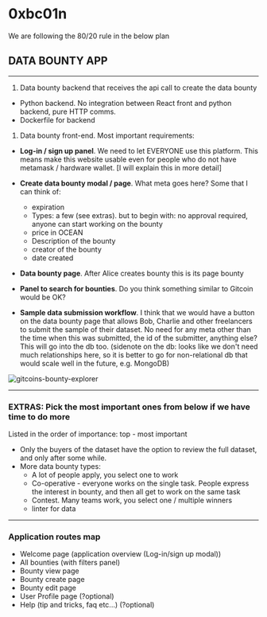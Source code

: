 # 0xbc01n

We are following the 80/20 rule in the below plan

## DATA BOUNTY APP

---

1. Data bounty backend that receives the api call to create the data bounty

- Python backend. No integration between React front and python backend, pure HTTP comms.
- Dockerfile for backend

1. Data bounty front-end. Most important requirements:

- **Log-in / sign up panel**. We need to let EVERYONE use this platform. This means make this website usable even for people who do not have metamask / hardware wallet. [I will explain this in more detail]
- **Create data bounty modal / page**. What meta goes here? Some that I can think of:
    - expiration
    - Types: a few (see extras). but to begin with: no approval required, anyone can start working on the bounty
    - price in OCEAN
    - Description of the bounty
    - creator of the bounty
    - date  created

- **Data bounty page**. After Alice creates bounty this is its page
bounty
- **Panel to search for bounties**. Do you think something similar to Gitcoin would be OK?

- **Sample data submission workflow**. I think that we would have a button on the data bounty page that allows Bob, Charlie and other freelancers to submit the sample of their dataset. No need for any meta other than the time when this was submitted, the id of the submitter, anything else? This will go into the db too. (sidenote on the db: looks like we don't need much relationships here, so it is better to go for non-relational db that would scale well in the future, e.g. MongoDB)
  
![gitcoins-bounty-explorer](assets/gitcoin-search.png)

 ---

### **EXTRAS: Pick the most important ones from below if we have time to do more**

Listed in the order of importance: top - most important

- Only the buyers of the dataset have the option to review the full dataset, and only after some while.
- More data bounty types:
  - A lot of people apply, you select one to work
  - Co-operative - everyone works on the single task. People express the interest in bounty, and then all get to work on the same task
  - Contest. Many teams work, you select one / multiple winners
  - linter for data

---

### Application routes map

- Welcome page (application overview (Log-in/sign up modal))
- All bounties (with filters panel)
- Bounty view page
- Bounty create page
- Bounty edit page
- User Profile page (?optional)
- Help (tip and tricks, faq etc...) (?optional)
